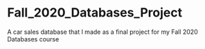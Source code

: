 # Fall_2020_Databases_Project
A car sales database that I made as a final project for my Fall 2020 Databases course
